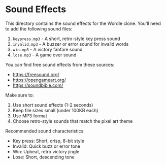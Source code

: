 # Sound Effects

This directory contains the sound effects for the Wordle clone. You'll need to add the following sound files:

1. `keypress.mp3` - A short, retro-style key press sound
2. `invalid.mp3` - A buzzer or error sound for invalid words
3. `win.mp3` - A victory fanfare sound
4. `lose.mp3` - A game over sound

You can find free sound effects from these sources:
- https://freesound.org/
- https://opengameart.org/
- https://soundbible.com/

Make sure to:
1. Use short sound effects (1-2 seconds)
2. Keep file sizes small (under 100KB each)
3. Use MP3 format
4. Choose retro-style sounds that match the pixel art theme

Recommended sound characteristics:
- Key press: Short, crisp, 8-bit style
- Invalid: Quick buzz or error tone
- Win: Upbeat, retro victory jingle
- Lose: Short, descending tone 